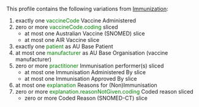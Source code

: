 This profile contains the following variations from [Immunization](http://hl7.org/fhir/STU3/Immunization):

1. exactly one <span style='color:green'>vaccineCode</span> Vaccine Administered
1. zero or more <span style='color:green'>vaccineCode.coding</span>  sliced
   * at most one Australian Vaccine (SNOMED) slice
   * at most one AIR Vaccine slice
1. exactly one <span style='color:green'>patient</span> as AU Base Patient
1. at most one <span style='color:green'>manufacturer</span> as AU Base Organisation (vaccine manufacturer)
1. zero or more <span style='color:green'>practitioner</span> Immunisation performer(s) sliced
   * at most one Immunisation Administered By slice
   * at most one Immunisation Approved By slice
1. at most one <span style='color:green'>explanation</span> Reasons for (Non)Immunisation
1. zero or more <span style='color:green'>explanation.reasonNotGiven.coding</span> Coded reason sliced
   * zero or more Coded Reason (SNOMED-CT) slice
